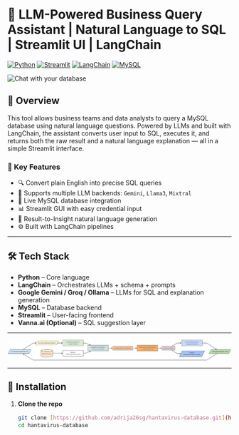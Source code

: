 # 💬 LLM-Powered Business Query Assistant | Natural Language to SQL | Streamlit UI | LangChain

[![Python](https://img.shields.io/badge/Python-3.10+-blue)](https://www.python.org/)
[![Streamlit](https://img.shields.io/badge/Streamlit-GUI-FF4B4B)](https://streamlit.io/)
[![LangChain](https://img.shields.io/badge/LangChain-Framework-lightgrey)](https://www.langchain.com/)
[![MySQL](https://img.shields.io/badge/MySQL-Database-4479A1)](https://www.mysql.com/)

![Chat with your database]()

## 🚀 Overview

This tool allows business teams and data analysts to query a MySQL database using natural language questions. Powered by LLMs and built with LangChain, the assistant converts user input to SQL, executes it, and returns both the raw result and a natural language explanation — all in a simple Streamlit interface.

### 🔑 Key Features

- 🔍 Convert plain English into precise SQL queries
- 🔁 Supports multiple LLM backends: `Gemini`, `Llama3`, `Mixtral`
- 🔗 Live MySQL database integration
- 📊 Streamlit GUI with easy credential input
- 🧠 Result-to-Insight natural language generation
- ⚙️ Built with LangChain pipelines

---

## 🛠️ Tech Stack

- **Python** – Core language
- **LangChain** – Orchestrates LLMs + schema + prompts
- **Google Gemini / Groq / Ollama** – LLMs for SQL and explanation generation
- **MySQL** – Database backend
- **Streamlit** – User-facing frontend
- **Vanna.ai (Optional)** – SQL suggestion layer

---

![architecture](https://github.com/adrija26sg/-LLM-Powered-Business-Query-Assistant/blob/main/Untitled%20diagram%20_%20Mermaid%20Chart-2025-07-21-200607.png)

---

## 🧪 Installation

1. **Clone the repo**  
   ```bash
   git clone [https://github.com/adrija26sg/hantavirus-database.git](https://github.com/adrija26sg/-LLM-Powered-Business-Query-Assistant)
   cd hantavirus-database

